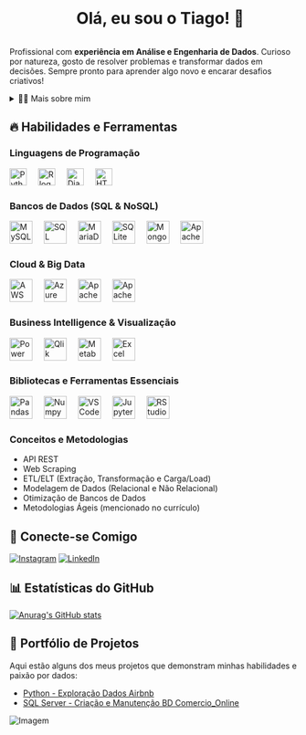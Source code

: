 <!--título-->
<div id="user-content-toc">
  <ul align="center">
    <summary><h1 style="display: inline-block">Olá, eu sou o Tiago! 👋</h1></summary>
</div>
    
<!-- Sobre Mim -->
<p>
  Profissional com <strong>experiência em Análise e Engenharia de Dados</strong>. Curioso por natureza, gosto de resolver problemas e transformar dados em decisões. Sempre pronto para aprender algo novo e encarar desafios criativos!<br>
</p>

<!-- Dropdown para mais detalhes -->
<details>
  <summary>👨‍💻 Mais sobre mim</summary>
  <p>
    - ⚡ Tenho 31 anos e sou de Salvador-Ba. Sou um entusiasta por tecnologia e adoro desvendar padrões e histórias escondidas nos dados.
    - ⚡ Nos meus momentos de lazer, gosto de mergulhar em uma boa leitura (seja um livro, jornais ou relatórios de resultados de empresas), assistir filmes e, claro, jogar! \o/
  </p>
</details>

<!-- Habilidades e Ferramentas -->
## 🔥 Habilidades e Ferramentas

### Linguagens de Programação
<div align="left">
  <img src="https://img.shields.io/badge/Python-3776AB?style=flat&logo=python&logoColor=white" height="30" alt="Python logo" />
  <img width="12" />
  <img src="https://img.shields.io/badge/R-276DC3?style=flat&logo=r&logoColor=white" height="30" alt="R logo" />
  <img width="12" />
  <img src="https://img.shields.io/badge/Django-092E20?style=flat&logo=django&logoColor=white" height="30" alt="Django" />
  <img width="12" />
  <img src="https://img.shields.io/badge/HTML-e34c26?style=flat&logo=html5&logoColor=white" height="30" alt="HTML" />
</div>

### Bancos de Dados (SQL & NoSQL)
<div align="left">
  <img src="https://cdn.jsdelivr.net/gh/devicons/devicon/icons/mysql/mysql-original.svg" height="40" alt="MySQL logo" />
  <img width="12" />
  <img src="https://cdn.jsdelivr.net/gh/devicons/devicon/icons/sqlserver/sqlserver-original.svg" height="40" alt="SQL Server logo" />
  <img width="12" />
  <img src="https://cdn.jsdelivr.net/gh/devicons/devicon/icons/mariadb/mariadb-original.svg" height="40" alt="MariaDB logo" />
  <img width="12" />
  <img src="https://cdn.jsdelivr.net/gh/devicons/devicon/icons/sqlite/sqlite-original.svg" height="40" alt="SQLite logo" />
  <img width="12" />
  <img src="https://cdn.jsdelivr.net/gh/devicons/devicon/icons/mongodb/mongodb-original.svg" height="40" alt="MongoDB logo" />
  <img width="12" />
  <img src="https://cdn.jsdelivr.net/gh/devicons/devicon/icons/apachecassandra/apachecassandra-original.svg" height="40" alt="Apache Cassandra logo" />
</div>

### Cloud & Big Data
<div align="left">
  <img src="https://cdn.jsdelivr.net/gh/devicons/devicon/icons/amazonwebservices/amazonwebservices-original.svg" height="40" alt="AWS logo" />
  <img width="12" />
  <img src="https://cdn.jsdelivr.net/gh/devicons/devicon/icons/azure/azure-original.svg" height="40" alt="Azure logo" />
  <img width="12" />
  <img src="https://cdn.jsdelivr.net/gh/devicons/devicon/icons/apachespark/apachespark-original.svg" height="40" alt="Apache Spark logo" />
  <img width="12" />
  <img src="https://cdn.jsdelivr.net/gh/devicons/devicon/icons/apacheairflow/apacheairflow-original.svg" height="40" alt="Apache Airflow logo" />
</div>

### Business Intelligence & Visualização
<div align="left">
  <img src="https://cdn.jsdelivr.net/gh/devicons/devicon/icons/powerbi/powerbi-plain.svg" height="40" alt="Power BI logo" />
  <img width="12" />
  <img src="https://img.shields.io/badge/Qlik-009845?style=for-the-badge&logo=qlik&logoColor=white" height="40" alt="Qlik logo" />
  <img width="12" />
  <img src="https://img.shields.io/badge/Metabase-5022C3?style=for-the-badge&logo=metabase&logoColor=white" height="40" alt="Metabase logo" />
  <img width="12" />
  <img src="https://cdn.jsdelivr.net/gh/devicons/devicon/icons/excel/excel-plain.svg" height="40" alt="Excel logo" />
</div>

### Bibliotecas e Ferramentas Essenciais
<div align="left">
  <img src="https://cdn.jsdelivr.net/gh/devicons/devicon/icons/pandas/pandas-original.svg" height="40" alt="Pandas logo" />
  <img width="12" />
  <img src="https://cdn.jsdelivr.net/gh/devicons/devicon/icons/numpy/numpy-original.svg" height="40" alt="Numpy logo" />
  <img width="12" />
  <img src="https://cdn.jsdelivr.net/gh/devicons/devicon/icons/vscode/vscode-original.svg" height="40" alt="VS Code logo" />
  <img width="12" />
  <img src="https://cdn.jsdelivr.net/gh/devicons/devicon/icons/jupyter/jupyter-original.svg" height="40" alt="Jupyter logo" />
  <img width="12" />
  <img src="https://cdn.jsdelivr.net/gh/devicons/devicon/icons/rstudio/rstudio-original.svg" height="40" alt="RStudio logo" />
</div>

### Conceitos e Metodologias
- API REST
- Web Scraping
- ETL/ELT (Extração, Transformação e Carga/Load)
- Modelagem de Dados (Relacional e Não Relacional)
- Otimização de Bancos de Dados
- Metodologias Ágeis (mencionado no currículo)

<!-- Links -->
## 🔗 Conecte-se Comigo

[![Instagram](https://img.shields.io/badge/Instagram-E4405F?style=for-the-badge&logo=instagram&logoColor=white)](https://www.instagram.com/gomes_ti23/)
[![LinkedIn](https://img.shields.io/badge/LinkedIn-0077B5?style=for-the-badge&logo=linkedin&logoColor=white)](https://www.linkedin.com/in/tiago-gomes-759a42226/)

<!-- GithubStats -->
## 📊 Estatísticas do GitHub

[![Anurag's GitHub stats](https://github-readme-stats.vercel.app/api?username=gomes-ti23&show_icons=true&theme=gotham)](https://github.com/gomes-ti23/github-readme-stats)

<!-- Portfolio -->
## 🚀 Portfólio de Projetos

Aqui estão alguns dos meus projetos que demonstram minhas habilidades e paixão por dados:

- [Python - Exploração Dados Airbnb](https://github.com/gomes-ti23/Projeto_Python/blob/main/Análise_Dados_Airbnb_Los_Angeles_2023.ipynb)
- [SQL Server - Criação e Manutenção BD Comercio_Online](https://github.com/gomes-ti23/SQL_Comercio_Online)


<!-- GIF -->
<p align="left">
  <img align="center" src="https://github.com/VariableBee/VariableBee/assets/77739311/4e9f41af-6b57-49a7-b15a-74322e96b4d7" alt="Imagem">
</p>
